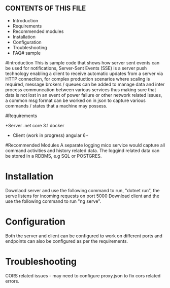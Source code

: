 CONTENTS OF THIS FILE
---------------------

 * Introduction
 * Requirements
 * Recommended modules
 * Installation
 * Configuration
 * Troubleshooting
 * FAQ# sample

#Introduction
This is sample code that shows how server sent events can be used for notifications, Server-Sent Events (SSE) is a server push technology enabling a client to receive automatic updates from a server via HTTP connection, for complex production scenarios where scaling is required, message brokers / queues can be added to manage data and inter process communcation between various services thus making sure that data is not lost in an event of power failure or other network related issues, a common msg format can be worked on in json to capture various commands / states that a machine may possess.

#Requirements

*Server
.net core 3.1
docker

* Client (work in progress)
angular 6+

#Recommended Modules
A separate logging mico service would capture all command activities and history related data. The loggind related data can be stored in a RDBMS, e.g SQL or POSTGRES.

# Installation
Downlaod server and use the following command to run, "dotnet run", the serve listens for incoming requests on port 5000
Download client and the use the following command to run "ng serve".

# Configuration
Both the server and client can be configured to work on different ports and endpoints can also be configured as per the requirements.

# Troubleshooting
CORS related issues - may need to configure proxy.json to fix cors related errors.


